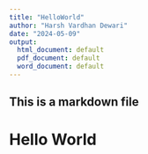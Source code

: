 ```yaml
---
title: "HelloWorld"
author: "Harsh Vardhan Dewari"
date: "2024-05-09"
output:
  html_document: default
  pdf_document: default
  word_document: default
---
```



## This is a markdown file
# Hello World